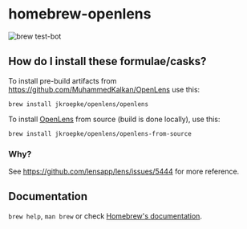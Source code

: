 # homebrew-openlens

![brew test-bot](https://github.com/jkroepke/homebrew-openlens/workflows/brew%20test-bot/badge.svg)

## How do I install these formulae/casks?


To install pre-build artifacts from https://github.com/MuhammedKalkan/OpenLens use this:


```shell
brew install jkroepke/openlens/openlens
```

To install [OpenLens](https://github.com/lensapp/lens) from source (build is done locally), use this:


```shell
brew install jkroepke/openlens/openlens-from-source
```

### Why?

See https://github.com/lensapp/lens/issues/5444 for more reference.

## Documentation

`brew help`, `man brew` or check [Homebrew's documentation](https://docs.brew.sh).
